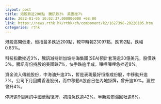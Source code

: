 ```yaml
---
layout: post
title: 港股跌近200點　騰訊跌3%　美團挫7%
date: 2022-01-05 10:02:37.000000000 +08:00
link: https://news.rthk.hk/rthk/ch/component/k2/1627398-20220105.htm
categories: rthk
---
```


港股高開低走，恒指最多跌近200點，較早時報23097點，跌192點，跌幅0.83%。

科技指數挫近3%，騰訊減持新加坡冬海集團(SEA)預計套現逾30億美元，股價跌3%。騰訊有份持股的美團跌7%，快手跌逾半成，嗶哩嗶哩急挫近8%。

資金流入傳統股份，中海油升逾3%，暫是表現最好恒指成份股，中移動升逾7%，公司下月回購香港股份，而中移動A股首日在內地掛牌，曾升逾10%。滙控曾升4%。

停牌逾9個月的中國華融復牌，初段急跌逾42%。半新股商湯回吐逾6%。
